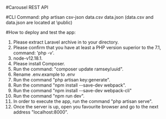 #Carousel REST API

#CLI Command:
php artisan csv-json data.csv data.json
(data.csv and data.json are located at \public)


#How to deploy and test the app:
1. Please extract Laravel archive in to your directory.
2. Please confirm that you have at least a PHP version superior to the 7.1, command: 'php -v'.
3. node-v12.18.1.
4. Please install Composer.
5. Run the command: "composer update ramsey/uuid".
6. Rename .env.example to .env
7. Run the command "php artisan key:generate".
8. Run the command "npm install --save-dev webpack".
9. Run the command "npm install --save-dev webpack-cli"
8. Run the command "npm run dev".
9. In order to execute the app, run the command "php artisan serve".
10. Once the server is up, open you favourite browser and go to the next address "localhost:8000".


